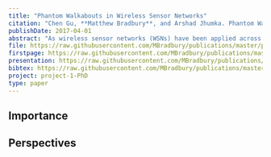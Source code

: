 ```yaml
---
title: "Phantom Walkabouts in Wireless Sensor Networks"
citation: "Chen Gu, **Matthew Bradbury**, and Arshad Jhumka. Phantom Walkabouts in Wireless Sensor Networks. In *Proceedings of the Symposium on Applied Computing*, SAC'17, 609–616. ACM, April 2017. [doi:10.1145/3019612.3019732](https://doi.org/10.1145/3019612.3019732)."
publishDate: 2017-04-01
abstract: "As wireless sensor networks (WSNs) have been applied across a spectrum of application domains, the problem of source location privacy (SLP) has emerged as a significant issue, particularly in security-critical situations. In the seminal work on SLP, phantom routing was proposed as a viable approach to address SLP. However, recent work has shown some limitations of phantom routing such as poor performance with multiple sources. In this paper, we propose phantom walkabouts, a novel version and more general version of phantom routing, which performs phantom routes of variable lengths. Through extensive simulations we show that phantom walkabouts provides high SLP levels with a low message overhead and hence, low energy usage."
file: https://raw.githubusercontent.com/MBradbury/publications/master/papers/SAC-NET2017.pdf
firstpage: https://raw.githubusercontent.com/MBradbury/publications/master/firstpages/SAC-NET2017.svg
presentation: https://raw.githubusercontent.com/MBradbury/publications/master/presentations/SAC-NET2017.pdf
bibtex: https://raw.githubusercontent.com/MBradbury/publications/master/bibtex/Gu_2017_PhantomWalkaboutsWireless.bib
project: project-1-PhD
type: paper
---
```


<!-- readmore -->

## Importance

## Perspectives


